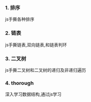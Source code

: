 ### 1. 排序
js手撕各种排序
### 2. 链表
js手撕链表,双向链表,和链表判环
### 3. 二叉树
js手撕二叉树和二叉树的递归及非递归遍历
### 4. thorough
深入学习数据结构,通过js学习
